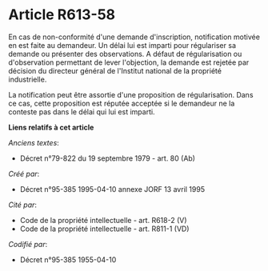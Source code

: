 # Article R613-58

En cas de non-conformité d'une demande d'inscription, notification motivée en est faite au demandeur. Un délai lui est
imparti pour régulariser sa demande ou présenter des observations. A défaut de régularisation ou d'observation permettant de
lever l'objection, la demande est rejetée par décision du directeur général de l'Institut national de la propriété
industrielle.

La notification peut être assortie d'une proposition de régularisation. Dans ce cas, cette proposition est réputée acceptée
si le demandeur ne la conteste pas dans le délai qui lui est imparti.

**Liens relatifs à cet article**

_Anciens textes_:

  - Décret n°79-822 du 19 septembre 1979 - art. 80 (Ab)

_Créé par_:

  - Décret n°95-385 1995-04-10 annexe JORF 13 avril 1995

_Cité par_:

  - Code de la propriété intellectuelle - art. R618-2 (V)
  - Code de la propriété intellectuelle - art. R811-1 (VD)

_Codifié par_:

  - Décret n°95-385 1955-04-10
